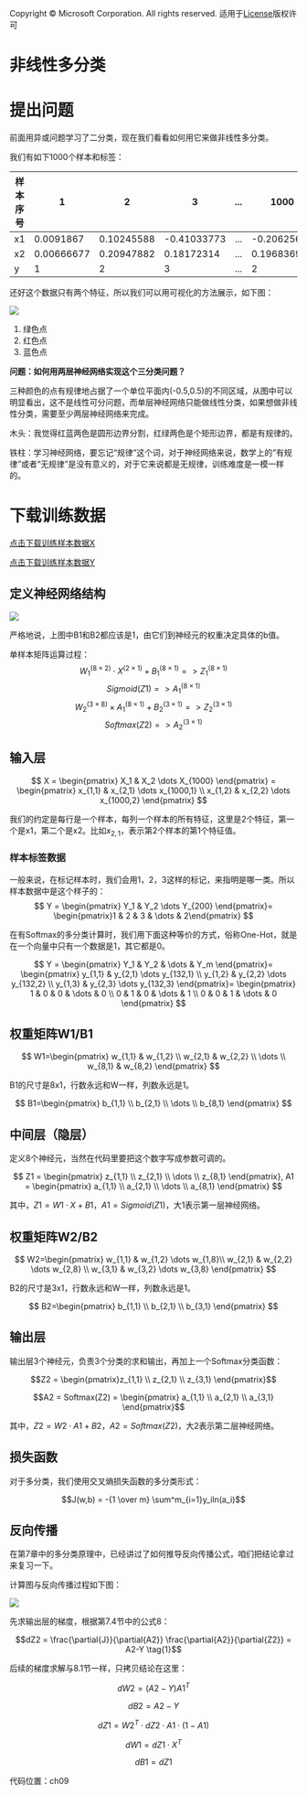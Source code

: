 Copyright © Microsoft Corporation. All rights reserved.
  适用于[License](https://github.com/Microsoft/ai-edu/blob/master/LICENSE.md)版权许可

# 非线性多分类


# 提出问题

前面用异或问题学习了二分类，现在我们看看如何用它来做非线性多分类。

我们有如下1000个样本和标签：

|样本序号|1|2|3|...|1000|
|---|---|---|---|---|---|
|x1|0.0091867|0.10245588|-0.41033773|...|-0.20625644|
|x2|0.00666677|0.20947882|0.18172314|...|0.19683694|
|y|1|2|3|...|2|

还好这个数据只有两个特征，所以我们可以用可视化的方法展示，如下图：

<img src='./Images/9/data.png'/>

1. 绿色点
2. 红色点
3. 蓝色点

**问题：如何用两层神经网络实现这个三分类问题？**

三种颜色的点有规律地占据了一个单位平面内(-0.5,0.5)的不同区域，从图中可以明显看出，这不是线性可分问题，而单层神经网络只能做线性分类，如果想做非线性分类，需要至少两层神经网络来完成。

木头：我觉得红蓝两色是圆形边界分割，红绿两色是个矩形边界，都是有规律的。

铁柱：学习神经网络，要忘记“规律”这个词，对于神经网络来说，数学上的“有规律”或者“无规律”是没有意义的，对于它来说都是无规律，训练难度是一模一样的。

# 下载训练数据

[点击下载训练样本数据X](https://github.com/Microsoft/ai-edu/tree/master/B-%E6%95%99%E5%AD%A6%E6%A1%88%E4%BE%8B%E4%B8%8E%E5%AE%9E%E8%B7%B5/B6-%E7%A5%9E%E7%BB%8F%E7%BD%91%E7%BB%9C%E5%9F%BA%E6%9C%AC%E5%8E%9F%E7%90%86%E7%AE%80%E6%98%8E%E6%95%99%E7%A8%8B/Data/X9_3.npy)

[点击下载训练样本数据Y](https://github.com/Microsoft/ai-edu/tree/master/B-%E6%95%99%E5%AD%A6%E6%A1%88%E4%BE%8B%E4%B8%8E%E5%AE%9E%E8%B7%B5/B6-%E7%A5%9E%E7%BB%8F%E7%BD%91%E7%BB%9C%E5%9F%BA%E6%9C%AC%E5%8E%9F%E7%90%86%E7%AE%80%E6%98%8E%E6%95%99%E7%A8%8B/Data/Y9_3.npy)

## 定义神经网络结构

<img src='./Images/9/nn.png'/>

严格地说，上图中B1和B2都应该是1，由它们到神经元的权重决定具体的b值。

单样本矩阵运算过程：
$$W_1^{(8 \times 2)} \cdot X^{(2 \times 1)} + B_1^{(8 \times 1)} => Z_1^{(8 \times 1)}$$
$$Sigmoid(Z1) => A_1^{(8 \times 1)}$$
$$W_2^{(3 \times 8)} \times A_1^{(8 \times 1)} + B_2^{(3 \times 1)} => Z_2^{(3 \times 1)}$$
$$Softmax(Z2) => A_2^{(3 \times 1)}$$

## 输入层

$$
X = \begin{pmatrix}
X_1 & X_2 \dots X_{1000} 
\end{pmatrix}
= \begin{pmatrix}
x_{1,1} & x_{2,1} \dots x_{1000,1} \\
x_{1,2} & x_{2,2} \dots x_{1000,2}
\end{pmatrix}
$$

我们的约定是每行是一个样本，每列一个样本的所有特征，这里是2个特征，第一个是x1，第二个是x2。比如$x_{2,1}$，表示第2个样本的第1个特征值。

### 样本标签数据

一般来说，在标记样本时，我们会用1，2，3这样的标记，来指明是哪一类。所以样本数据中是这个样子的：
$$
Y = 
\begin{pmatrix}
Y_1 & Y_2 \dots Y_{200}
\end{pmatrix}=
\begin{pmatrix}1 & 2 & 3 & \dots & 2\end{pmatrix}
$$

在有Softmax的多分类计算时，我们用下面这种等价的方式，俗称One-Hot，就是在一个向量中只有一个数据是1，其它都是0。

$$
Y = 
\begin{pmatrix}
Y_1 & Y_2 & \dots & Y_m
\end{pmatrix}=
\begin{pmatrix}
y_{1,1} & y_{2,1} \dots y_{132,1} \\
y_{1,2} & y_{2,2} \dots y_{132,2} \\
y_{1,3} & y_{2,3} \dots y_{132,3}
\end{pmatrix}=
\begin{pmatrix}
1 & 0 & 0 & \dots & 0 \\
0 & 1 & 0 & \dots & 1 \\
0 & 0 & 1 & \dots & 0
\end{pmatrix}
$$

## 权重矩阵W1/B1
$$
W1=\begin{pmatrix}
w_{1,1} & w_{1,2} \\
w_{2,1} & w_{2,2} \\
\dots \\
w_{8,1} & w_{8,2}
\end{pmatrix}
$$

B1的尺寸是8x1，行数永远和W一样，列数永远是1。

$$
B1=\begin{pmatrix}
b_{1,1} \\
b_{2,1} \\
\dots \\
b_{8,1}
\end{pmatrix}
$$


## 中间层（隐层）

定义8个神经元，当然在代码里要把这个数字写成参数可调的。

$$
Z1 = \begin{pmatrix}
z_{1,1} \\ 
z_{2,1} \\ 
\dots \\
z_{8,1} \end{pmatrix},
A1 = \begin{pmatrix}
a_{1,1} \\ 
a_{2,1} \\ 
\dots \\
a_{8,1} \end{pmatrix}
$$

其中，$Z1=W1 \cdot X+B1，A1=Sigmoid(Z1)$，大1表示第一层神经网络。

## 权重矩阵W2/B2

$$
W2=\begin{pmatrix}
w_{1,1} & w_{1,2} \dots w_{1,8}\\
w_{2,1} & w_{2,2} \dots w_{2,8} \\
w_{3,1} & w_{3,2} \dots w_{3,8}
\end{pmatrix}
$$

B2的尺寸是3x1，行数永远和W一样，列数永远是1。

$$
B2=\begin{pmatrix}
b_{1,1} \\
b_{2,1} \\
b_{3,1}
\end{pmatrix}
$$

## 输出层

输出层3个神经元，负责3个分类的求和输出，再加上一个Softmax分类函数：

$$Z2 = \begin{pmatrix}z_{1,1} \\ z_{2,1} \\ z_{3,1} \end{pmatrix}$$

$$A2 = Softmax(Z2) = \begin{pmatrix} a_{1,1} \\ a_{2,1} \\ a_{3,1} \end{pmatrix}$$

其中，$Z2=W2 \cdot A1+B2，A2=Softmax(Z2)$，大2表示第二层神经网络。

## 损失函数

对于多分类，我们使用交叉熵损失函数的多分类形式：

$$J(w,b) = -{1 \over m} \sum^m_{i=1}y_iln(a_i)$$


## 反向传播

在第7章中的多分类原理中，已经讲过了如何推导反向传播公式，咱们把结论拿过来复习一下。

计算图与反向传播过程如下图：

<img src='./Images/9/backward.png'/>

先求输出层的梯度，根据第7.4节中的公式8：

$$dZ2 = \frac{\partial{J}}{\partial{A2}} \frac{\partial{A2}}{\partial{Z2}} = A2-Y \tag{1}$$

后续的梯度求解与8.1节一样，只拷贝结论在这里：

$$dW2=(A2-Y)A1^T \tag{2}$$

$$dB2=A2-Y \tag{3}$$

$$dZ1=W2^T \cdot dZ2 \cdot A1 \cdot (1-A1) \tag{4}$$

$$dW1= dZ1 \cdot X^T \tag{5}$$

$$dB1= dZ1 \tag{6}$$

代码位置：ch09
